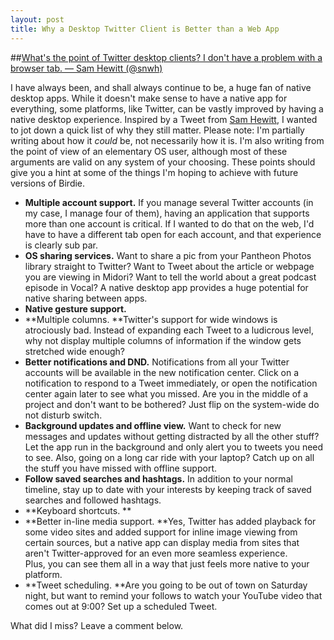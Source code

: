 ```yaml
---
layout: post
title: Why a Desktop Twitter Client is Better than a Web App
---
```

##[What's the point of Twitter desktop clients? I don't have a problem with a browser tab. — Sam Hewitt (@snwh)](https://twitter.com/snwh/status/659004773136371712)

I have always been, and shall always continue to be, a huge fan of native desktop apps. While it doesn't make sense to have a native app for everything, some platforms, like Twitter, can be vastly improved by having a native desktop experience. Inspired by a Tweet from [Sam Hewitt](https://twitter.com/snwh), I wanted to jot down a quick list of why they still matter. Please note: I'm partially writing about how it _could_ be, not necessarily how it is. I'm also writing from the point of view of an elementary OS user, although most of these arguments are valid on any system of your choosing. These points should give you a hint at some of the things I'm hoping to achieve with future versions of Birdie.

* **Multiple account support.** If you manage several Twitter accounts (in my case, I manage four of them), having an application that supports more than one account is critical. If I wanted to do that on the web, I'd have to have a different tab open for each account, and that experience is clearly sub par.
* **OS sharing services.** Want to share a pic from your Pantheon Photos library straight to Twitter? Want to Tweet about the article or webpage you are viewing in Midori? Want to tell the world about a great podcast episode in Vocal? A native desktop app provides a huge potential for native sharing between apps.
* **Native gesture support.**
* **Multiple columns. **Twitter's support for wide windows is atrociously bad. Instead of expanding each Tweet to a ludicrous level, why not display multiple columns of information if the window gets stretched wide enough?
* **Better notifications and DND.** Notifications from all your Twitter accounts will be available in the new notification center. Click on a notification to respond to a Tweet immediately, or open the notification center again later to see what you missed. Are you in the middle of a project and don't want to be bothered? Just flip on the system-wide do not disturb switch.
* **Background updates and offline view.** Want to check for new messages and updates without getting distracted by all the other stuff? Let the app run in the background and only alert you to tweets you need to see. Also, going on a long car ride with your laptop? Catch up on all the stuff you have missed with offline support.
* **Follow saved searches and hashtags.** In addition to your normal timeline, stay up to date with your interests by keeping track of saved searches and followed hashtags.
* **Keyboard shortcuts. **
* **Better in-line media support. **Yes, Twitter has added playback for some video sites and added support for inline image viewing from certain sources, but a native app can display media from sites that aren't Twitter-approved for an even more seamless experience. Plus, you can see them all in a way that just feels more native to your platform.
* **Tweet scheduling. **Are you going to be out of town on Saturday night, but want to remind your follows to watch your YouTube video that comes out at 9:00? Set up a scheduled Tweet.

What did I miss? Leave a comment below.
